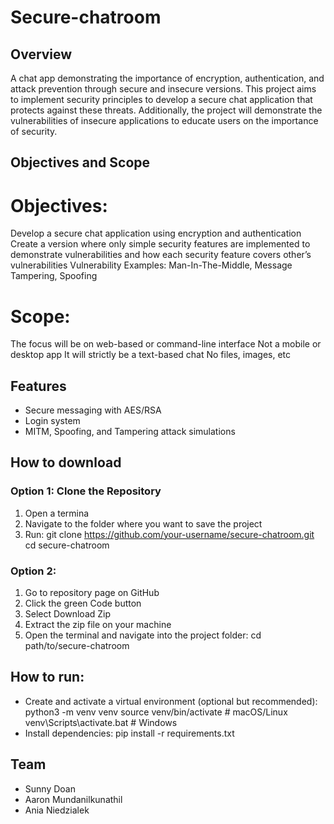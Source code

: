 # Secure-chatroom
## Overview
A chat app demonstrating the importance of encryption, authentication, and attack prevention through secure and insecure versions.
This project aims to implement security principles to develop a secure chat application that protects against these threats. Additionally, the project will demonstrate the vulnerabilities of insecure applications to educate users on the importance of security.

## Objectives and Scope
# Objectives:
Develop a secure chat application using encryption and authentication
Create a version where only simple security features are implemented to demonstrate vulnerabilities and how each security feature covers other’s vulnerabilities
Vulnerability Examples: Man-In-The-Middle, Message Tampering, Spoofing
# Scope:
The focus will be on web-based or command-line interface
Not a mobile or desktop app
It will strictly be a text-based chat
No files, images, etc


## Features
- Secure messaging with AES/RSA
- Login system
- MITM, Spoofing, and Tampering attack simulations

## How to download
### Option 1: Clone the Repository
1. Open a termina
2. Navigate to the folder where you want to save the project
3. Run: 
git clone https://github.com/your-username/secure-chatroom.git
cd secure-chatroom

### Option 2:
1. Go to repository page on GitHub
2. Click the green Code button
3. Select Download Zip
4. Extract the zip file on your machine
5. Open the terminal and navigate into the project folder:
cd path/to/secure-chatroom

## How to run:
- Create and activate a virtual environment (optional but recommended):
python3 -m venv venv
source venv/bin/activate     # macOS/Linux
venv\Scripts\activate.bat    # Windows
- Install dependencies:
pip install -r requirements.txt


## Team 
- Sunny Doan
- Aaron Mundanilkunathil
- Ania Niedzialek